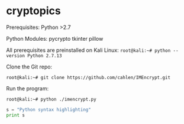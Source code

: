 # cryptopics

Prerequisites:
  Python >2.7

Python Modules:
  pycrypto
  tkinter
  pillow

All prerequisites are preinstalled on Kali Linux: 
`root@kali:~# python --version
Python 2.7.13`

Clone the Git repo: 

`root@kali:~# git clone https://github.com/cahlen/IMEncrypt.git`

Run the program: 

`root@kali:~# python ./imencrypt.py`

```python
s = "Python syntax highlighting"
print s
```

